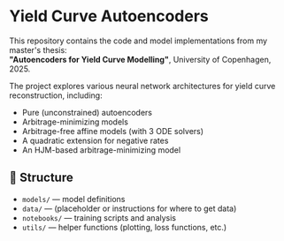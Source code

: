 # Yield Curve Autoencoders

This repository contains the code and model implementations from my master's thesis:  
**"Autoencoders for Yield Curve Modelling"**, University of Copenhagen, 2025.

The project explores various neural network architectures for yield curve reconstruction, including:
- Pure (unconstrained) autoencoders
- Arbitrage-minimizing models
- Arbitrage-free affine models (with 3 ODE solvers)
- A quadratic extension for negative rates
- An HJM-based arbitrage-minimizing model

## 📁 Structure

- `models/` — model definitions
- `data/` — (placeholder or instructions for where to get data)
- `notebooks/` — training scripts and analysis
- `utils/` — helper functions (plotting, loss functions, etc.)
